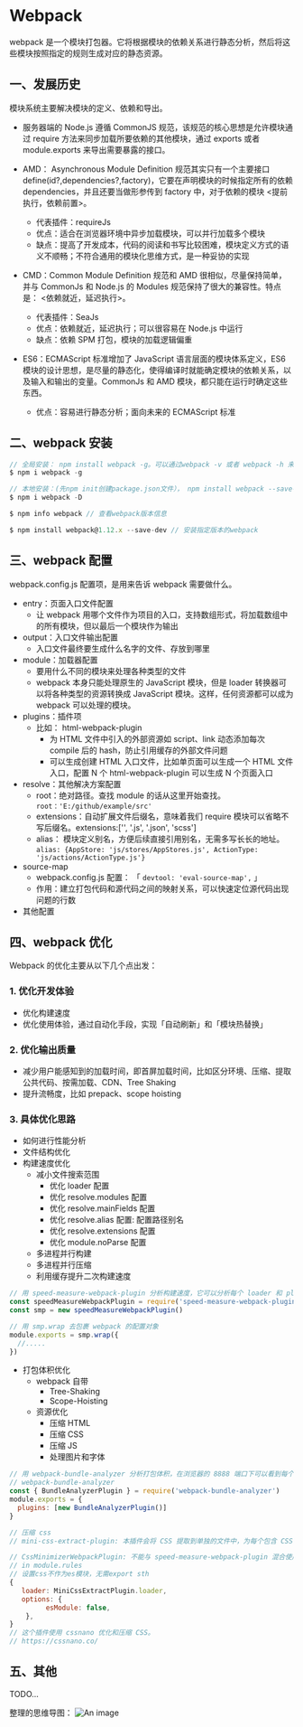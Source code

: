 # Webpack

webpack 是一个模块打包器。它将根据模块的依赖关系进行静态分析，然后将这些模块按照指定的规则生成对应的静态资源。

## 一、发展历史

模块系统主要解决模块的定义、依赖和导出。

- 服务器端的 Node.js 遵循 CommonJS 规范，该规范的核心思想是允许模块通过 require 方法来同步加载所要依赖的其他模块，通过 exports 或者 module.exports 来导出需要暴露的接口。

- AMD： Asynchronous Module Definition 规范其实只有一个主要接口 define(id?,dependencies?,factory)，它要在声明模块的时候指定所有的依赖 dependencies，并且还要当做形参传到 factory 中，对于依赖的模块 <提前执行，依赖前置>。

  - 代表插件：requireJs
  - 优点：适合在浏览器环境中异步加载模块，可以并行加载多个模块
  - 缺点：提高了开发成本，代码的阅读和书写比较困难，模块定义方式的语义不顺畅；不符合通用的模块化思维方式，是一种妥协的实现

- CMD：Common Module Definition 规范和 AMD 很相似，尽量保持简单，并与 CommonJs 和 Node.js 的 Modules 规范保持了很大的兼容性。特点是： <依赖就近，延迟执行>。

  - 代表插件：SeaJs
  - 优点：依赖就近，延迟执行；可以很容易在 Node.js 中运行
  - 缺点：依赖 SPM 打包，模块的加载逻辑偏重

- ES6：ECMAScript 标准增加了 JavaScript 语言层面的模块体系定义，ES6 模块的设计思想，是尽量的静态化，使得编译时就能确定模块的依赖关系，以及输入和输出的变量。CommonJs 和 AMD 模块，都只能在运行时确定这些东西。
  - 优点：容易进行静态分析；面向未来的 ECMAScript 标准

## 二、webpack 安装

```js
// 全局安装： npm install webpack -g。可以通过webpack -v 或者 webpack -h 来查看是否安装成功
$ npm i webpack -g

// 本地安装：(先npm init创建package.json文件）， npm install webpack --save-dev
$ npm i webpack -D

$ npm info webpack // 查看webpack版本信息

$ npm install webpack@1.12.x --save-dev // 安装指定版本的webpack
```

## 三、webpack 配置

webpack.config.js 配置项，是用来告诉 webpack 需要做什么。

- entry：页面入口文件配置
  - 让 webpack 用哪个文件作为项目的入口，支持数组形式，将加载数组中的所有模块，但以最后一个模块作为输出
- output：入口文件输出配置
  - 入口文件最终要生成什么名字的文件、存放到哪里
- module：加载器配置
  - 要用什么不同的模块来处理各种类型的文件
  - webpack 本身只能处理原生的 JavaScript 模块，但是 loader 转换器可以将各种类型的资源转换成 JavaScript 模块。这样，任何资源都可以成为 webpack 可以处理的模块。
- plugins：插件项
  - 比如： html-webpack-plugin
    - 为 HTML 文件中引入的外部资源如 script、link 动态添加每次 compile 后的 hash，防止引用缓存的外部文件问题
    - 可以生成创建 HTML 入口文件，比如单页面可以生成一个 HTML 文件入口，配置 N 个 html-webpack-plugin 可以生成 N 个页面入口
- resolve：其他解决方案配置
  - root：绝对路径。查找 module 的话从这里开始查找。<code>root：'E:/github/example/src'</code>
  - extensions：自动扩展文件后缀名，意味着我们 require 模块可以省略不写后缀名。extensions:['', '.js', '.json', 'scss']
  - alias： 模块定义别名，方便后续直接引用别名，无需多写长长的地址。 <code>alias: {AppStore: 'js/stores/AppStores.js', ActionType: 'js/actions/ActionType.js'}</code>
- source-map
  - webpack.config.js 配置： 「 <code>devtool: 'eval-source-map',</code> 」
  - 作用：建立打包代码和源代码之间的映射关系，可以快速定位源代码出现问题的行数
- 其他配置

## 四、webpack 优化

Webpack 的优化主要从以下几个点出发：

### 1. 优化开发体验

- 优化构建速度
- 优化使用体验，通过自动化手段，实现「自动刷新」和「模块热替换」

### 2. 优化输出质量

- 减少用户能感知到的加载时间，即首屏加载时间，比如区分环境、压缩、提取公共代码、按需加载、CDN、Tree Shaking
- 提升流畅度，比如 prepack、scope hoisting

### 3. 具体优化思路

- 如何进行性能分析
- 文件结构优化
- 构建速度优化
  - 减小文件搜索范围
    - 优化 loader 配置
    - 优化 resolve.modules 配置
    - 优化 resolve.mainFields 配置
    - 优化 resolve.alias 配置: 配置路径别名
    - 优化 resolve.extensions 配置
    - 优化 module.noParse 配置
  - 多进程并行构建
  - 多进程并行压缩
  - 利用缓存提升二次构建速度

```js
// 用 speed-measure-webpack-plugin 分析构建速度，它可以分析每个 loader 和 plugin 的耗时。
const speedMeasureWebpackPlugin = require('speed-measure-webpack-plugin')
const smp = new speedMeasureWebpackPlugin()

// 用 smp.wrap 去包裹 webpack 的配置对象
module.exports = smp.wrap({
  //.....
})
```

- 打包体积优化
  - webpack 自带
    - Tree-Shaking
    - Scope-Hoisting
  - 资源优化
    - 压缩 HTML
    - 压缩 CSS
    - 压缩 JS
    - 处理图片和字体

```js
// 用 webpack-bundle-analyzer 分析打包体积，在浏览器的 8888 端口下可以看到每个文件的体积信息以及各个 chunk 的包含关系，方便我们进行分析。
// webpack-bundle-analyzer
const { BundleAnalyzerPlugin } = require('webpack-bundle-analyzer')
module.exports = {
  plugins: [new BundleAnalyzerPlugin()]
}
```

```js
// 压缩 css
// mini-css-extract-plugin: 本插件会将 CSS 提取到单独的文件中，为每个包含 CSS 的 JS 文件创建一个 CSS 文件，并且支持 CSS 和 SourceMaps 的按需加载。

// CssMinimizerWebpackPlugin: 不能与 speed-measure-webpack-plugin 混合使用，会报错。（暂未着手修复）
// in module.rules
// 设置css不作为es模块，无需export sth
{
   loader: MiniCssExtractPlugin.loader,
   options: {
         esModule: false,
    },
}
// 这个插件使用 cssnano 优化和压缩 CSS。
// https://cssnano.co/
```

## 五、其他

TODO...

<!-- ::: tip Webpack
先上整理的思维导图，详细文档Todo...
::: -->

整理的思维导图：
![An image](/images/prev/tools_webpack.png)
